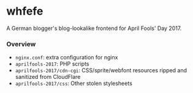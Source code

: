 whfefe
======

A German blogger's blog-lookalike frontend for April Fools' Day 2017.

### Overview

- `nginx.conf`: extra configuration for nginx
- `aprilfools-2017`: PHP scripts
- `aprilfools-2017/cdn-cgi`: CSS/sprite/webfont resources ripped and sanitized from CloudFlare
- `aprilfools-2017/css`: Other stolen stylesheets
